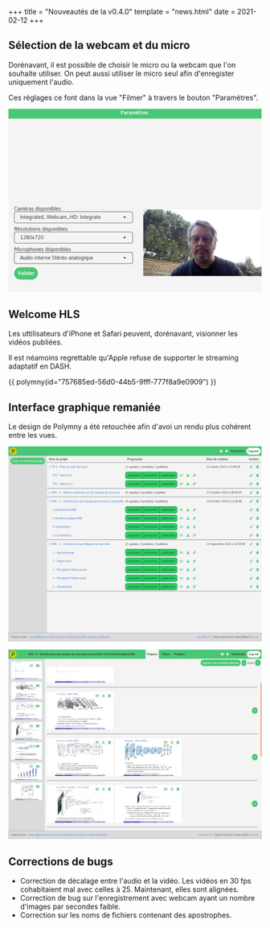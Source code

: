 +++
title = "Nouveautés de la v0.4.0"
template = "news.html"
date = 2021-02-12
+++

## Sélection de la webcam et du micro

Dorénavant, il est possible de choisir le micro ou la webcam que l'on souhaite
utiliser. On peut aussi utiliser le micro seul afin d'enregister uniquement
l'audio.

Ces réglages ce font dans la vue "Filmer" à travers le bouton "Paramètres".

![Modifier les paramètres audio et vidéo.](paramsWebcam.png)



## Welcome HLS

Les uttilisateurs d'iPhone et Safari peuvent, dorénavant, visionner les vidéos publiées.

Il est néamoins regrettable qu'Apple refuse de supporter le streaming adaptatif en DASH.

{{ polymny(id="757685ed-56d0-44b5-9fff-777f8a9e0909") }}

## Interface graphique remaniée

Le design de Polymny a été retouchée afin d'avoi un rendu plus cohérent entre les vues.

![Les projets gérés dans polymny.](vueProjet.png)

![Préparer une caspule pour l'enregistrement](vuePresentation.png)



## Corrections de bugs
  -  Correction de décalage entre l'audio et la vidéo. Les vidéos en 30 fps
     cohabitaient mal avec celles à 25. Maintenant, elles sont alignées.
  -  Correction de bug sur l'enregistrement avec webcam ayant un nombre
     d'images par secondes faible.
  -  Correction sur les noms de fichiers contenant des apostrophes.

